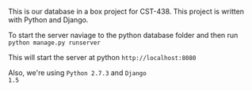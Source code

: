 This is our database in a box project for CST-438.  This project is written with Python and Django.

To start the server naviage to the python database folder and then run <code>python manage.py runserver</code>

This will start the server at python <code>http://localhost:8080</code>

Also, we're using <code>Python 2.7.3</code> and <code>Django 1.5</code>
